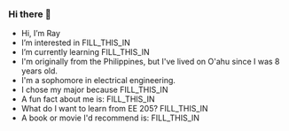 ### Hi there 👋

<!--
**raygv/raygv** is a ✨ _special_ ✨ repository because its `README.md` (this file) appears on your GitHub profile.

Here are some ideas to get you started:

- 🔭 I’m currently working on ...
- 🌱 I’m currently learning ...
- 👯 I’m looking to collaborate on ...
- 🤔 I’m looking for help with ...
- 💬 Ask me about ...
- 📫 How to reach me: ...
- 😄 Pronouns: ...
- ⚡ Fun fact: ...
-->

- Hi, I’m Ray
- I’m interested in FILL_THIS_IN
- I’m currently learning FILL_THIS_IN
- I'm originally from the Philippines, but I've lived on O'ahu since I was 8 years old.
- I'm a sophomore in electrical engineering.
- I chose my major because FILL_THIS_IN
- A fun fact about me is:  FILL_THIS_IN
- What do I want to learn from EE 205?  FILL_THIS_IN
- A book or movie I'd recommend is:  FILL_THIS_IN
